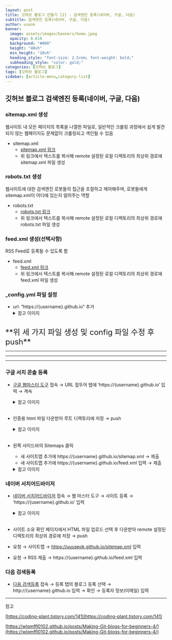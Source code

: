 ```yaml
---
layout: post
title: 깃허브 블로그 만들기 [2] - 검색엔진 등록(네이버, 구글, 다음)
subtitle: 검색엔진 등록(네이버, 구글, 다음)
author: useok
banner:
  image: assets/images/banners/home.jpeg
  opacity: 0.618
  background: "#000"
  height: "40vh"
  min_height: "10vh"
  heading_style: "font-size: 2.5rem; font-weight: bold;"
  subheading_style: "color: gold;"
categories: [깃허브 블로그]
tags: [깃허브 블로그]
sidebar: [article-menu,category-list] 
---
```

## 깃허브 블로그 검색엔진 등록(네이버, 구글, 다음)

### sitemap.xml 생성

웹사이트 내 모든 페이지의 목록을 나열한 파일로, 일반적인 크롤링 과정에서 쉽게 발견되지 않는 웹페이지도 문제없이 크롤링되고 색인될 수 있음

- sitemap.xml
    - [sitemap.xml 링크](https://github.com/uuuseok/uuuseok.github.io/blob/main/sitemap.xml)
    - 위 링크에서 텍스트를 복사해 remote 설정된 로컬 디렉토리의 최상위 경로에 sitemap.xml 파일 생성


        
    

### robots.txt 생성

웹사이트에 대한 검색엔진 로봇들의 접근을 조절하고 제어해주며, 로봇들에게 sitemap.xml이 어디에 있는지 알려주는 역할

- robots.txt
    - [robots.txt 링크](https://github.com/uuuseok/uuuseok.github.io/blob/main/robots.txt)
    - 위 링크에서 텍스트를 복사해 remote 설정된 로컬 디렉토리의 최상위 경로에 robots.txt 파일 생성
        

        

### feed.xml 생성(선택사항)

RSS Feed로 등록될 수 있도록 함

- feed.xml
    - [feed.xml 링크](https://github.com/uuuseok/uuuseok.github.io/blob/main/feed.xml)
    - 위 링크에서 텍스트를 복사해 remote 설정된 로컬 디렉토리의 최상위 경로에 feed.xml 파일 생성

        

### _config.yml 파일 설정

- url: “https://{username}.github.io” 추가
  <details>
  <summary>참고 이미지 </summary>
  <div markdown="1">
  ![image](https://user-images.githubusercontent.com/118060948/212578421-3485a006-6bb6-4eb2-ba66-16dcbee91099.png)
  </div>
  </details><br>


<span style="font-size:1.5rem;">
**위 세 가지 파일 생성 및 config 파일 수정 후 push**
</span>


---
---
---

### 구글 서치 콘솔 등록

- [구글 웹마스터 도구](https://search.google.com/search-console) 접속 → URL 접두어 탭에 ‘https://{username}.github.io’ 입력 → 계속
  <details>
  <summary>참고 이미지</summary>
  <div markdown="1">
  ![Untitled](/assets/images/postImages/2023-01-16-깃허브 블로그 검색엔진 등록(네이버, 구글, 다음)/Untitled.png)
  </div>
  </details><br>

- 인증용 html 파일 다운받아 루트 디렉토리에 저장 → push
  <details>
  <summary>참고 이미지</summary>
  <div markdown="1">
  ![Untitled](/assets/images/postImages/2023-01-16-깃허브 블로그 검색엔진 등록(네이버, 구글, 다음)/Untitled 1.png)
  </div>
  </details><br>



- 왼쪽 사이드바의 Sitemaps 클릭
  - 새 사이트맵 추가에 https://{username}.github.io/sitemap.xml → 제출
  - 새 사이트맵 추가에 https://{username}.github.io/feed.xml 입력 → 제출
  <details>
  <summary>참고 이미지</summary>
  <div markdown="1">
  ![Untitled](/assets/images/postImages/2023-01-16-깃허브 블로그 검색엔진 등록(네이버, 구글, 다음)/Untitled 2.png)
  </div>
  </details>  



        

### 네이버 서치어드바이저

- [네이버 서치어드바이저](https://searchadvisor.naver.com/) 접속 → 웹 마스터 도구 → 사이트 등록 → ‘https://{username}.github.io’ 입력
  <details>
  <summary>참고 이미지</summary>
  <div markdown="1">
  ![Untitled](/assets/images/postImages/2023-01-16-깃허브 블로그 검색엔진 등록(네이버, 구글, 다음)/Untitled 3.png)
  </div>
  </details><br>


        
- 사이트 소유 확인 페이지에서 HTML 파일 업로드 선택 후 다운받아 remote 설정된 디렉토리의 최상위 경로에 저장 → push


- 요청 → 사이트맵 → https://uuuseok.github.io/sitemap.xml 입력
- 요청 → RSS 제출 → https://{username}.github.io/feed.xml 입력

### 다음 검색등록

- [다음 검색등록](https://register.search.daum.net/index.daum) 접속 → 등록 탭의 블로그 등록 선택 → http://{username}.github.io 입력 → 확인 → 등록자 정보(이메일) 입력


---

참고

[https://coding-plant.tistory.com/141](https://coding-plant.tistory.com/141)

[https://wlqmffl0102.github.io/posts/Making-Git-blogs-for-beginners-4/](https://wlqmffl0102.github.io/posts/Making-Git-blogs-for-beginners-4/)